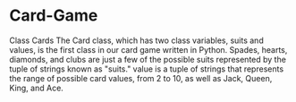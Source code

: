 # Card-Game
 Class Cards
 The Card class, which has two class variables, suits and values, is the first class in our card game written in Python. Spades, hearts, diamonds, and clubs are just a few of the possible suits represented by the tuple of strings known as "suits." value is a tuple of strings that represents the range of possible card values, from 2 to 10, as well as Jack, Queen, King, and Ace.
 
